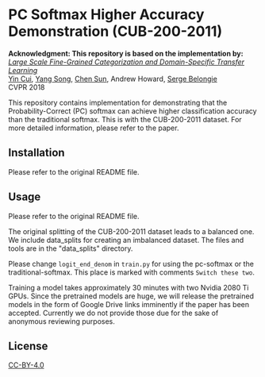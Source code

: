 # PC Softmax Higher Accuracy Demonstration (CUB-200-2011)

**Acknowledgment: This repository is based on the implementation by:**
[*Large Scale Fine-Grained Categorization  and Domain-Specific Transfer Learning*](https://arxiv.org/abs/1806.06193)\
[Yin Cui](http://www.cs.cornell.edu/~ycui/), [Yang Song](https://ai.google/research/people/author38270), [Chen Sun](http://chensun.me/), Andrew Howard, [Serge Belongie](http://blogs.cornell.edu/techfaculty/serge-belongie/)\
CVPR 2018

This repository contains implementation for demonstrating that the 
Probability-Correct (PC) softmax can achieve higher classification
accuracy than the traditional softmax. This is with the CUB-200-2011
dataset. For more detailed information, please refer to the paper. 

## Installation

Please refer to the original README file. 

## Usage

Please refer to the original README file. 

The original splitting of the CUB-200-2011 dataset leads to a
balanced one. We include data_splits for creating an imbalanced
dataset. The files and tools are in the "data_splits" directory. 

Please change `logit_end_denom` in `train.py` for using the pc-softmax or the traditional-softmax. 
This place is marked with comments `Switch these two`. 

Training a model takes approximately 30 minutes with two 
Nvidia 2080 Ti GPUs. Since the pretrained models are huge, we will release the pretrained models in the
form of Google Drive links imminently if the paper has been accepted. 
Currently we do not provide those due for the sake of anonymous reviewing 
purposes. 


## License
[CC-BY-4.0](https://choosealicense.com/licenses/cc-by-4.0/)